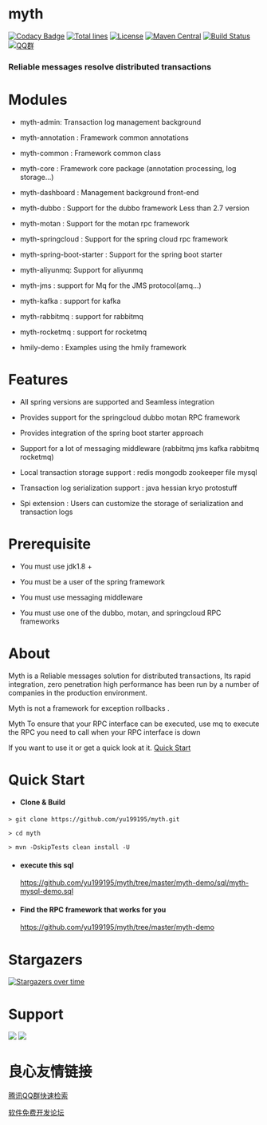 myth  
================
[![Codacy Badge](https://api.codacy.com/project/badge/Grade/d0dd634df7854d27add47fcfaea0e9d5)](https://www.codacy.com/app/yu199195/myth?utm_source=github.com&amp;utm_medium=referral&amp;utm_content=yu199195/myth&amp;utm_campaign=Badge_Grade)
[![Total lines](https://tokei.rs/b1/github/yu199195/myth?category=lines)](https://github.com/yu199195/myth)
[![License](https://img.shields.io/badge/License-Apache%202.0-blue.svg?label=license)](https://github.com/yu199195/myth/blob/master/LICENSE)
[![Maven Central](https://img.shields.io/maven-central/v/org.dromara/myth.svg?label=maven%20central)](http://search.maven.org/#search%7Cga%7C1%7Cg%3A%22org.dromara%22%20AND%20myth)
[![Build Status](https://travis-ci.org/yu199195/myth.svg?branch=master)](https://travis-ci.org/yu199195/myth)
[![QQ群](https://img.shields.io/badge/chat-on%20QQ-ff69b4.svg?style=flat-square)](https://shang.qq.com/wpa/qunwpa?idkey=2e9e353fa10924812bc58c10ab46de0ca6bef80e34168bccde275f7ca0cafd85)
###  Reliable messages resolve distributed transactions


# Modules
  
  * myth-admin: Transaction log management background
  
  * myth-annotation : Framework common annotations
  
  * myth-common :  Framework common class
    
  * myth-core : Framework core package (annotation processing, log storage...)              
    
  * myth-dashboard : Management background front-end
    
  * myth-dubbo : Support for the dubbo framework Less than 2.7 version
    
  * myth-motan : Support for the motan rpc framework
    
  * myth-springcloud : Support for the spring cloud rpc framework
    
  * myth-spring-boot-starter : Support for the spring boot starter
  
  * myth-aliyunmq: Support for aliyunmq
  
  * myth-jms : support for Mq for the JMS protocol(amq...)
  
  * myth-kafka : support for kafka
  
  * myth-rabbitmq : support for rabbitmq
  
  * myth-rocketmq : support for rocketmq
    
  * hmily-demo : Examples using the hmily framework
 
#  Features
   
   *  All spring versions are supported and Seamless integration
   
   *  Provides support for the springcloud dubbo motan RPC framework
   
   *  Provides integration of the spring boot starter approach
   
   * Support for a lot of messaging middleware (rabbitmq jms kafka rabbitmq rocketmq)  
   
   *  Local transaction storage support :  redis mongodb zookeeper file mysql
   
   *  Transaction log serialization support : java hessian kryo protostuff
   
   *  Spi extension : Users can customize the storage of serialization and transaction logs

# Prerequisite 

  * You must use jdk1.8 +
  
  * You must be a user of the spring framework
  
  * You must use  messaging middleware
  
  * You must use one of the dubbo, motan, and springcloud RPC frameworks
  
# About 

   Myth is a Reliable messages solution for distributed transactions, Its rapid integration, zero penetration high performance has been run by a number of companies  in the production environment.
   
   Myth is not a framework for exception rollbacks .
   
   Myth To ensure that your RPC interface can be executed, use mq to execute the RPC you need to call when your RPC interface is down
  
   If you want to use it or get a quick look at it. [Quick Start](http://u.720life.cn/g/fd56e0e3483fc1e6fa7e6152aeb04f27493cb37c36b300e745f315f4049b0c45a5fd2ab3cc4ace9f7cc6665d743f294e7cd99ef918d87e7d4adbf70239aa7f15) 
  
# Quick Start

  * #### Clone & Build
   ```
   > git clone https://github.com/yu199195/myth.git

   > cd myth

   > mvn -DskipTests clean install -U
   ```

  * #### execute this sql       
     https://github.com/yu199195/myth/tree/master/myth-demo/sql/myth-mysql-demo.sql

  * #### Find the RPC framework that works for you
    https://github.com/yu199195/myth/tree/master/myth-demo

# Stargazers

[![Stargazers over time](https://starchart.cc/yu199195/myth.svg)](https://starchart.cc/yu199195/myth)
 
# Support

  ![](https://yu199195.github.io/images/qq.png)    ![](https://yu199195.github.io/images/public.jpg)




 # 良心友情链接

[腾讯QQ群快速检索](http://u.720life.cn/s/8cf73f7c)

[软件免费开发论坛](http://u.720life.cn/s/bbb01dc0)